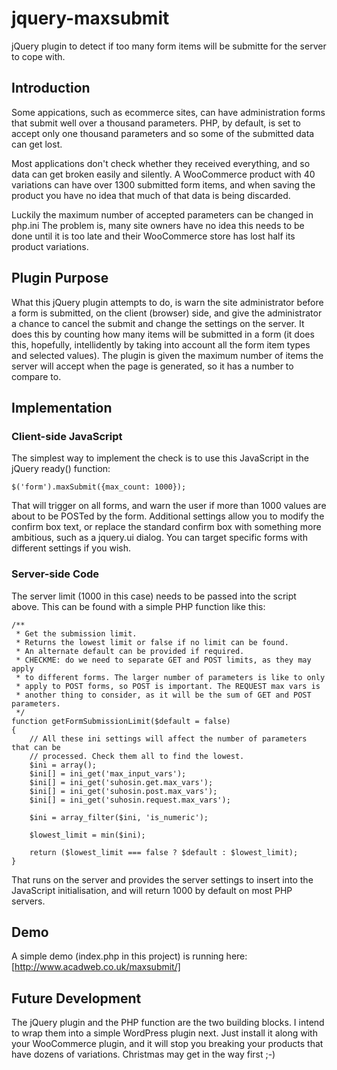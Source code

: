 jquery-maxsubmit
================

jQuery plugin to detect if too many form items will be submitte for the server to cope with.

## Introduction

Some appications, such as ecommerce sites, can have administration forms that submit well
over a thousand parameters. PHP, by default, is set to accept only one thousand parameters
and so some of the submitted data can get lost.

Most applications don't check whether they received everything, and so data can get broken
easily and silently. A WooCommerce product with 40 variations can have over 1300 submitted
form items, and when saving the product you have no idea that much of that data is being
discarded.

Luckily the maximum number of accepted parameters can be changed in php.ini The problem is,
many site owners have no idea this needs to be done until it is too late and their
WooCommerce store has lost half its product variations.

## Plugin Purpose

What this jQuery plugin attempts to do, is warn the site administrator before a form is
submitted, on the client (browser) side, and give the administrator a chance to cancel the
submit and change the settings on the server. It does this by counting how many items
will be submitted in a form (it does this, hopefully, intellidently by taking into account
all the form item types and selected values). The plugin is given the maximum number of
items the server will accept when the page is generated, so it has a number to compare to.

## Implementation

### Client-side JavaScript

The simplest way to implement the check is to use this JavaScript in the jQuery ready()
function:

    $('form').maxSubmit({max_count: 1000});
    
That will trigger on all forms, and warn the user if more than 1000 values are about to
be POSTed by the form. Additional settings allow you to modify the confirm box text,
or replace the standard confirm box with something more ambitious, such as a jquery.ui
dialog. You can target specific forms with different settings if you wish.

### Server-side Code

The server limit (1000 in this case) needs to be passed into the script above. This can
be found with a simple PHP function like this:

    /**
     * Get the submission limit.
     * Returns the lowest limit or false if no limit can be found.
     * An alternate default can be provided if required.
     * CHECKME: do we need to separate GET and POST limits, as they may apply
     * to different forms. The larger number of parameters is like to only
     * apply to POST forms, so POST is important. The REQUEST max vars is 
     * another thing to consider, as it will be the sum of GET and POST parameters.
     */
    function getFormSubmissionLimit($default = false)
    {
        // All these ini settings will affect the number of parameters that can be
        // processed. Check them all to find the lowest.
        $ini = array();
        $ini[] = ini_get('max_input_vars');
        $ini[] = ini_get('suhosin.get.max_vars');
        $ini[] = ini_get('suhosin.post.max_vars');
        $ini[] = ini_get('suhosin.request.max_vars');

        $ini = array_filter($ini, 'is_numeric');

        $lowest_limit = min($ini);

        return ($lowest_limit === false ? $default : $lowest_limit);
    }

That runs on the server and provides the server settings to insert into the JavaScript
initialisation, and will return 1000 by default on most PHP servers.

## Demo

A simple demo (index.php in this project) is running here: [http://www.acadweb.co.uk/maxsubmit/]

## Future Development

The jQuery plugin and the PHP function are the two building blocks. I intend to wrap them into a
simple WordPress plugin next. Just install it along with your WooCommerce plugin, and it will stop
you breaking your products that have dozens of variations. Christmas may get in the way first ;-)
